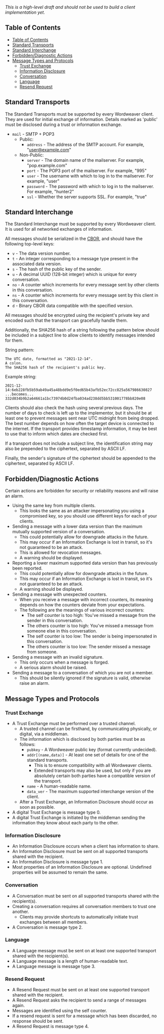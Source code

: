 *This is a high-level draft and should not be used to build a client implementation yet.*

## Table of Contents

- [Table of Contents](#table-of-contents)
- [Standard Transports](#standard-transports)
- [Standard Interchange](#standard-interchange)
- [Forbidden/Diagnostic Actions](#forbiddendiagnostic-actions)
- [Message Types and Protocols](#message-types-and-protocols)
  - [Trust Exchange](#trust-exchange)
  - [Information Disclosure](#information-disclosure)
  - [Conversation](#conversation)
  - [Language](#language)
  - [Resend Request](#resend-request)

## Standard Transports

The Standard Transports must be supported by every Wordweaver client. They are used for initial exchange of information. Details marked as 'public' must be disclosed during a trust or information exchange.

* `mail` - SMTP + POP3
  * Public:
    * `address` - The address of the SMTP account. For example, "user@example.com"
  * Non-Public:
    * `server` - The domain name of the mailserver. For example, "pop.example.com"
    * `port` - The POP3 port of the mailserver. For example, "995"
    * `user` - The username with which to log in to the mailserver. For example, "user"
    * `password` - The password with which to log in to the mailserver. For example, "hunter2"
    * `ssl` - Whether the server supports SSL. For example, "true"

## Standard Interchange

The Standard Interchange must be supported by every Wordweaver client. It is used for all networked exchanges of information.

All messages should be serialized in the [CBOR](https://cbor.io/), and should have the following top-level keys:

* `v` - The data version number.
* `t` - An integer corresponding to a message type present in the associated data version.
* `s` - The hash of the public key of the sender.
* `u` - A decimal UUID (128-bit integer) which is unique for every conversation.
* `no` - A counter which increments for every message sent by other clients in this conversation.
* `ns` - A counter which increments for every message sent by this client in this conversation.
* `d` - Binary CBOR data compatible with the specified version.

All messages should be encrypted using the recipient's private key and encoded such that the transport can gracefully handle them.

Additionally, the SHA256 hash of a string following the pattern below should be included in a subject line to allow clients to identify messages intended for them.

String pattern:
```
The UTC date, formatted as "2021-12-14".
A colon.
The SHA256 hash of the recipient's public key.
```

Example string:
```
2021-12-14:6eb228fb5b59ab49a45a48bdd9e5f0ed65b43afb52ec72cc825a567986630827
...becomes...
332d034b9b2a64661a1bc73974b0d24fba034ad238dd5bb531001778bb820e08
```

Clients should also check the hash using several previous days. The number of days to check is left up to the implementor, but it should be at least one to prevent messages sent near UTC midnight from being dropped. The best number depends on how often the target device is connected to the internet. If the transport provides timestamp information, it may be best to use that to inform which dates are checked first.

If a transport does not include a subject line, the identification string may also be prepended to the ciphertext, separated by ASCII LF.

Finally, the sender's signature of the ciphertext should be appended to the ciphertext, separated by ASCII LF.

## Forbidden/Diagnostic Actions

Certain actions are forbidden for security or reliability reasons and will raise an alarm.

* Using the same key from multiple clients.
  * This looks the same as an attacker impersonating you using a compromised key, so you should use different keys for each of your clients.
* Sending a message with a lower data version than the maximum mutually supported version of a conversation.
  * This could potentially allow for downgrade attacks in the future.
  * This may occur if an Information Exchange is lost in transit, so it's not guaranteed to be an attack.
  * This is allowed for revocation messages.
  * A warning should be displayed.
* Reporting a lower maximum supported data version than has previously been reported.
  * This could potentially allow for downgrade attacks in the future.
  * This may occur if an Information Exchange is lost in transit, so it's not guaranteed to be an attack.
  * A warning should be displayed.
* Sending a message with unexpected counters.
  * When you receive a message with incorrect counters, its meaning depends on how the counters deviate from your expectations.
  * The following are the meanings of various incorrect counters:
    * The self counter is too high: You've missed a message from the sender in this conversation.
    * The others counter is too high: You've missed a message from someone else in this conversation.
    * The self counter is too low: The sender is being impersonated in this conversation.
    * The others counter is too low: The sender missed a message from someone.
* Sending a message with an invalid signature.
  * This only occurs when a message is forged.
  * A serious alarm should be raised.
* Sending a message to a conversation of which you are not a member.
  * This should be silently ignored if the signature is valid, otherwise raise an alarm.

## Message Types and Protocols

### Trust Exchange

* A Trust Exchange must be performed over a trusted channel.
  * A trusted channel can be firsthand, by communicating physically, or digital, via a middleman.
  * The information which is disclosed by both parties must be as follows:
    * `pubkey` - A Wordweaver public key (format currently undecided).
    * `addr[(name,data)]` - At least one set of details for one of the standard transports.
      * This is to ensure compatibility with all Wordweaver clients.
      * Extended transports may also be used, but only if you are absolutely certain both parties have a compatible version of the transport.
    * `name` - A human-readable name.
    * `data_ver` - The maximum supported interchange version of the client.
  * After a Trust Exchange, an Information Disclosure should occur as soon as possible.
* A digital Trust Exchange is message type 0.
* A digital Trust Exchange is initiated by the middleman sending the information they know about each party to the other.

### Information Disclosure

* An Information Disclosure occurs when a client has information to share.
* An Information Disclosure must be sent on all supported transports shared with the recipient.
* An Information Disclosure is message type 1.
* Most properties of an Information Disclosure are optional. Undefined properties will be assumed to remain the same.

### Conversation

* A Conversation must be sent on all supported transports shared with the recipient(s).
* Creating a conversation requires all conversation members to trust one another.
  * Clients may provide shortcuts to automatically initiate trust exchanges between all members.
* A Conversation is message type 2.

### Language

* A Language message must be sent on at least one supported transport shared with the recipient(s).
* A Language message is a length of human-readable text.
* A Language message is message type 3.

### Resend Request

* A Resend Request must be sent on at least one supported transport shared with the recipient.
* A Resend Request asks the recipient to send a range of messages again.
* Messages are identified using the self counter.
* If a resend request is sent for a message which has been discarded, no response should be sent.
* A Resend Request is message type 4.